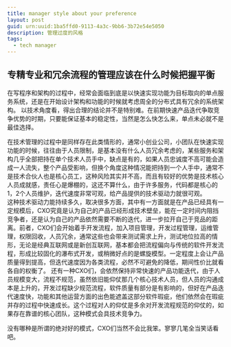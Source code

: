 ```yaml
---
title: manager style about your preference
layout: post
guid: urn:uuid:1ba5ffd0-9113-4a3c-9bb6-3b72e54e5050
description: 管理过度的风格
tags:
  - tech manager
---
```


## 专精专业和冗余流程的管理应该在什么时候把握平衡 

  在写程序和架构的过程中，经常会面临到底是以快速实现功能为目标取向的单点服务系统，还是在开始设计架构和功能的时候就考虑周全的分布式具有冗余的系统架构。 以技术角度看，得出合理的结论并不是特别难。在前期快速产品迭代争取竞争优势的时期，只要能保证基本的稳定性，当然是怎么快怎么来，单点未必就不是最佳选择。  

  在技术管理的过程中是同样存在此类情形的，通常小创业公司，小团队在快速实现功能的时候，往往由于人员限制，是基本没有什么人员冗余考虑的，某些服务和架构几乎全部把持在单个技术人员手中，缺点是有的，如果人员忠诚度不高可能会造成一人流失，整个产品受影响，但换个角度这种情况能把持到一个人手中，通常不是技术合伙人也是核心员工，这种风险其实并不高，而且有较好的优势是技术核心人员成就感，责任心是爆棚的，这还不算什么，由于许多服务，代码都是核心的1，2个人员维护，迭代速度非常可观，给产品提供的技术驱动力就很可观。  
  这种技术驱动力能持续多久，取决很多方面，其中有一方面就是在产品已经具有一定规模后，CXO究竟是认为自己的产品已经形成技术壁垒，能在一定时间内阻挡竞争者，还是认为自己的产品依然需要不断的迭代，进一步拉开自己于竞品的距离。前者，CXO们会开始着手开发流程，加入项目管理，开发过程管理，运维管理，权限回收，人员冗余，通常这些也会带来测试需求上升，测试地位拉高的情形，无论是经典互联网或是新创互联网，基本都会把流程偏向与传统的软件开发流程，形成比较固化的瀑布式开发，或稍微好点的是螺旋模型。一定程度上会让产品质量得到提高，但迭代速度因为各类流程，必然不可避免的降低，期间性价比就看各自的权衡了。
   还有一种CXO们，会依然保持非常快速的产品功能迭代，由于人员规模变大，流程不规范，虽然依旧能仰仗那几个核心技术人员，但人员的沟通成本是上升的，开发过程缺少规范流程，软件质量有部分是有影响的，但好在产品迭代速度快，功能和其他运营方面的出色能遮盖这部分软件瑕疵，他们依然会在瑕疵并存的过程中快速成长。这个过程对人的仰仗是多余对开发流程规范的仰仗的，如果存在靠谱的核心团队，这种模式会具技术竞争力。

  没有哪种是所谓的绝对好的模式，CXO们当然不会比我笨。寥寥几笔全当笑话看吧。
